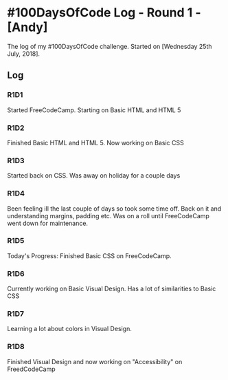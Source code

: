 # #100DaysOfCode Log - Round 1 - [Andy]

The log of my #100DaysOfCode challenge. Started on [Wednesday 25th July, 2018].

## Log

### R1D1 
Started FreeCodeCamp. Starting on Basic HTML and HTML 5

### R1D2
Finished Basic HTML and HTML 5. Now working on Basic CSS

### R1D3
Started back on CSS. Was away on holiday for a couple days 

### R1D4
Been feeling ill the last couple of days so took some time off. Back on it and understanding margins, padding etc. Was on a roll until FreeCodeCamp went down for maintenance. 

### R1D5
Today's Progress: Finished Basic CSS on FreeCodeCamp.

### R1D6
Currently working on Basic Visual Design. Has a lot of similarities to Basic CSS

### R1D7
Learning a lot about colors in Visual Design. 

### R1D8
Finished Visual Design and now working on "Accessibility" on FreedCodeCamp

